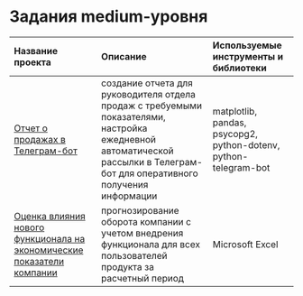 # Задания medium-уровня

| Название проекта| Описание| Используемые инструменты и библиотеки| 
| :---------------------------| :--------------------------- |:---------------------------| 
| [Отчет о продажах в Телеграм-бот](https://github.com/tatiana834680/Quarry_shop_projects_2022/tree/main/medium/task_1) | создание отчета для руководителя отдела продаж с требуемыми показателями, настройка ежедневной автоматической рассылки в Телеграм-бот для оперативного получения информации| matplotlib, pandas, psycopg2, python-dotenv, python-telegram-bot |
| [Оценка влияния нового функционала на экономические показатели компании](https://github.com/tatiana834680/Quarry_shop_projects_2022/tree/main/medium/task_2) |прогнозирование  оборота компании с учетом внедрения функционала для всех пользователей продукта за расчетный период| Microsoft Excel |
